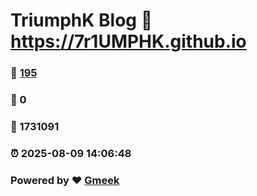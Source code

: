# TriumphK Blog :link: https://7r1UMPHK.github.io 
### :page_facing_up: [195](https://7r1UMPHK.github.io/tag.html) 
### :speech_balloon: 0 
### :hibiscus: 1731091 
### :alarm_clock: 2025-08-09 14:06:48 
### Powered by :heart: [Gmeek](https://github.com/Meekdai/Gmeek)

